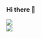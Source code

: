 ### Hi there 👋

![](https://github-readme-stats.vercel.app/api?username=ORACLE128G&show_icons=true&theme=cobalt&count_private=true)  
![](https://github-readme-stats.vercel.app/api/top-langs/?username=ORACLE128G&layout=compact&hide=html)

<!--
**ORACLE128G/ORACLE128G** is a ✨ _special_ ✨ repository because its `README.md` (this file) appears on your GitHub profile.

Here are some ideas to get you started:

- 🔭 I’m currently working on ...
- 🌱 I’m currently learning ...
- 👯 I’m looking to collaborate on ...
- 🤔 I’m looking for help with ...
- 💬 Ask me about ...
- 📫 How to reach me: ...
- 😄 Pronouns: ...
- ⚡ Fun fact: ...
-->
